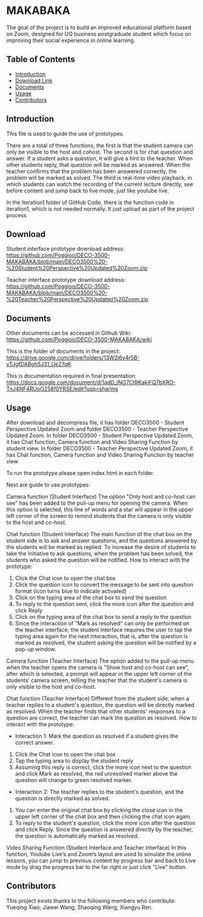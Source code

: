 # MAKABAKA

The goal of the project is to build an improved educational platform based on Zoom, designed for UQ business postgraduate student which focus on improving their social experience in online learning.

## Table of Contents

- [Introduction](#introduction)
- [Download Link](#download)
- [Documents](#documents)
- [Usage](#usage)
- [Contributors](#contributors)


## Introduction

This file is used to guide the use of prototypes.

There are a total of three functions, the first is that the student camera can only be visible to the host and cohost.
The second is for chat question and answer. If a student asks a question, it will give a hint to the teacher. When other students reply, that question will be marked as answered. 
When the teacher confirms that the problem has been answered correctly, the problem will be marked as solved.
The third is real-time video playback, in which students can watch the recording of the current lecture directly, see before content and jump back to live mode, just like youtube live.

In the Iteration1 folder of GitHub Code, there is the function code in iteration1, which is not needed normally. It just upload as part of the project process


## Download

Student interface prototype download address: 
https://github.com/Poggioo/DECO-3500-MAKABAKA/blob/main/DECO3500%20-%20Student%20Perspective%20Updated%20Zoom.zip

Teacher interface prototype download address: 
https://github.com/Poggioo/DECO-3500-MAKABAKA/blob/main/DECO3500%20-%20Teacher%20Perspective%20Updated%20Zoom.zip


## Documents

Other documents can be accessed in Github Wiki:
https://github.com/Poggioo/DECO-3500-MAKABAKA/wiki

This is the folder of documents in the project:
https://drive.google.com/drive/folders/13W2i6y4r5B-yTJgfDABgh5J31_Ue27qK

This is documentation required in final presentation:
https://docs.google.com/document/d/1qdD_lNG7CtRKakjFQ7bXRO-TnJ4NF4RUoO258f0YRSE/edit?usp=sharing


## Usage

After download and decompress file, it has folder DECO3500 - Student Perspective Updated Zoom and folder DECO3500 - Teacher Perspective Updated Zoom.
In folder DECO3500 - Student Perspective Updated Zoom, it has Chat function, Camera function and Video Sharing Function by student view. 
In folder DECO3500 - Teacher Perspective Updated Zoom, it has Chat function, Camera function and Video Sharing Function by teacher view.

To run the prototype please open index.html in each folder.

Next are guide to use prototypes:

Camera function (Student Interface)
The option "Only host and co-host can see" has been added to the pull-up menu for opening the camera. 
When this option is selected, this line of words and a star will appear in the upper left corner of the screen to remind students that the camera is only visible to the host and co-host. 

Chat function (Student Interface)
The main function of the chat box on the student side is to ask and answer questions, and the questions answered by the students will be marked as replied. 
To increase the desire of students to take the initiative to ask questions, when the problem has been solved, the students who asked the question will be notified.
How to interact with the prototype:
1. Click the Chat icon to open the chat box
2. Click the question icon to convert the message to be sent into question format (icon turns blue to indicate activated)
3. Click on the typing area of ​​the chat box to send the question
4. To reply to the question sent, click the more icon after the question and click Reply
5. Click on the typing area of ​​the chat box to send a reply to the question
6. Since the interaction of "Mark as resolved" can only be performed on the teacher interface, the student interface requires the user to tap the typing area again for the next interaction, that is, after the question is marked as resolved, the student asking the question will be notified by a pop-up window.

Camera function (Teacher Interface)
The option added to the pull-up menu when the teacher opens the camera is "Show host and co-host can see", after which is selected, a prompt will appear in the upper left corner 
of the students’ camera screen, telling the teacher that the student's camera is only visible to the host and co-host.

Chat function (Teacher Interface)
Different from the student side, when a teacher replies to a student's question, the question will be directly marked as resolved.
When the teacher finds that other students' responses to a question are correct, the teacher can mark the question as resolved.
How to interact with the prototype:
- Interaction 1: Mark the question as resolved if a student gives the correct answer.
1. Click the Chat icon to open the chat box
2. Tap the typing area to display the student reply
3. Assuming this reply is correct, click the more icon next to the question and click Mark as resolved, the red unresolved marker above the question will change to green resolved marker.
- Interaction 2: The teacher replies to the student's question, and the question is directly marked as solved.
1. You can enter the original chat box by clicking the close icon in the upper left corner of the chat box and then clicking the chat icon again.
2. To reply to the student's question, click the more icon after the question and click Reply. Since the question is answered directly by the teacher, the question is automatically marked as resolved.

Video Sharing Function (Student Interface and Teacher Interface)
In this function, Youtube Live’s and Zoom’s layout are used to simulate the online lessons, you can jump to previous content by progress bar and back to Live mode by drag the 
progress bar to the far right or just click "Live" button.


## Contributors

This project exists thanks to the following members who contribute:
Yueqing Xiao; Jiawei Wang; Shaoqing Wang; Xiangyu Ren.
